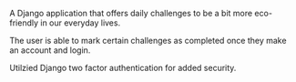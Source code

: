 A Django application that offers daily challenges to be a bit more eco-friendly in our everyday lives. 

The user is able to mark certain challenges as completed once they make an account and login.

Utilzied Django two factor authentication for added security.
